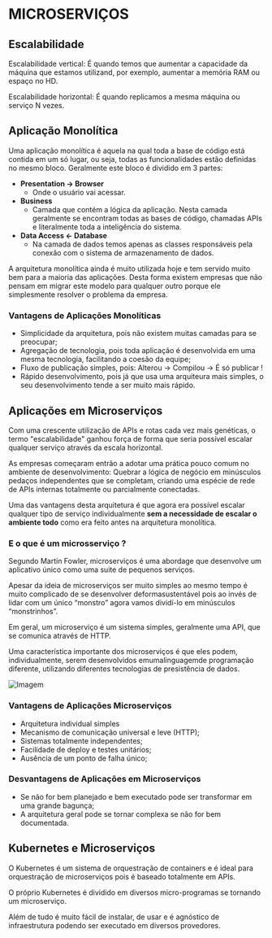 # MICROSERVIÇOS

## Escalabilidade
Escalabilidade vertical: É quando temos que aumentar a capacidade da máquina que estamos utilizand, por exemplo, aumentar a memória RAM ou espaço no HD.

Escalabilidade horizontal: É quando replicamos a mesma máquina ou serviço N vezes.

## Aplicação Monolítica
Uma aplicação monolítica é aquela na qual toda a base de código está contida em um só lugar, ou seja, todas as funcionalidades estão definidas no mesmo bloco. Geralmente este bloco é dividido em 3 partes:
* **Presentation -> Browser**
  * Onde o usuário vai acessar.
* **Business**
  * Camada que contém a lógica da aplicação. Nesta camada geralmente se encontram todas as bases de código, chamadas APIs e literalmente toda a inteligência do sistema.
* **Data Access <- Database**
  * Na camada de dados temos apenas as classes responsáveis pela conexão com o sistema de armazenamento de dados.

A arquitetura monolítica ainda é muito utilizada hoje e tem servido muito bem para a maioria das aplicações. Desta forma existem empresas que não pensam em migrar este modelo para qualquer outro porque ele simplesmente resolver o problema da empresa.

### Vantagens de Aplicações Monolíticas
* Simplicidade da arquitetura, pois não existem muitas camadas para se preocupar;
* Agregação de tecnologia, pois toda aplicação é desenvolvida em uma mesma tecnologia, facilitando a coesão da equipe;
* Fluxo de publicação simples, pois: Alterou -> Compilou -> É só publicar !
* Rápido desenvolvimento, pois já que usa uma arquiteura mais simples, o seu desenvolvimento tende a ser muito mais rápido.

## Aplicações em Microserviços
Com uma crescente utilização de APIs e rotas cada vez mais genéticas, o termo "escalabilidade" ganhou força de forma que seria possível escalar qualquer serviço através da escala horizontal.

As empresas começaram entrão a adotar uma prática pouco comum no ambiente de desenvolvimento: Quebrar a lógica de negócio em minúsculos pedaços independentes que se completam, criando uma espécie de rede de APIs internas totalmente ou parcialmente conectadas.

Uma das vantagens desta arquitetura é que agora era possível escalar qualquer tipo de serviço individualmente **sem a necessidade de escalar o ambiente todo** como era feito antes na arquitetura monolítica. 

### E o que é um microsserviço ?
Segundo Martin Fowler, microserviços é uma abordage que desenvolve um aplicativo único como uma suite de pequenos serviços.

Apesar da ideia de microserviços ser muito simples ao mesmo tempo é muito complicado de se desenvolver deformasustentável pois ao invés de lidar com um único “monstro” agora vamos dividí-lo em minúsculos “monstrinhos”. 

Em geral, um microserviço é um sistema simples, geralmente uma API, que se comunica através de HTTP. 

Uma característica importante dos microserviços é que eles podem, individualmente, serem desenvolvidos emumalinguagemde programação diferente, utilizando diferentes tecnologias de presistência de dados.

![Imagem](/SECAO07/img/exemplo.png)

### Vantagens de Aplicações Microserviços
- Arquitetura individual simples
- Mecanismo de comunicação universal e leve (HTTP); 
- Sistemas totalmente independentes; 
- Facilidade de deploy e testes unitários; 
- Ausência de um ponto de falha único;

### Desvantagens de Aplicações em Microserviços
- Se não for bem planejado e bem executado pode ser transformar em uma grande bagunça;
- A arquitetura geral pode se tornar complexa se não for bem documentada.

## Kubernetes e Microserviços
O Kubernetes é um sistema de orquestração de containers e é ideal para orquestração de microserviços pois é baseado 
totalmente em APIs.

O próprio Kubernetes é dividido em diversos micro-programas se tornando um microserviço.

Além de tudo é muito fácil de instalar, de usar e é agnóstico de infraestrutura podendo ser executado em diversos 
provedores.
